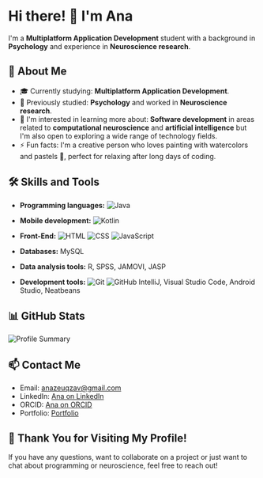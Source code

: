 # Hi there! 👋 I'm Ana

I'm a **Multiplatform Application Development** student with a background in **Psychology** and experience in **Neuroscience research**.

## 🚀 About Me

- 🎓 Currently studying: **Multiplatform Application Development**.
- 🧠 Previously studied: **Psychology** and worked in **Neuroscience research**.
- 🌱 I'm interested in learning more about: **Software development** in areas related to **computational neuroscience** and **artificial intelligence** but I'm also open to exploring a wide range of technology fields.
- ⚡ Fun facts: I'm a creative person who loves painting with watercolors and pastels 🎨, perfect for relaxing after long days of coding.

## 🛠️ Skills and Tools

- **Programming languages:** ![Java](https://img.shields.io/badge/Java-%23F7DF1E?style=flat-square&logo=java&logoColor=black)
- **Mobile development:** ![Kotlin](https://img.shields.io/badge/Kotlin-%230095D5?style=flat-square&logo=kotlin&logoColor=white)

- **Front-End:** ![HTML](https://img.shields.io/badge/HTML-%23E34F26?style=flat-square&logo=html5&logoColor=white) ![CSS](https://img.shields.io/badge/CSS-%231572B6?style=flat-square&logo=css3&logoColor=white) ![JavaScript](https://img.shields.io/badge/JavaScript-%23F7DF1E?style=flat-square&logo=javascript&logoColor=black)

- **Databases:** MySQL
- **Data analysis tools:** R, SPSS, JAMOVI, JASP
- **Development tools:** ![Git](https://img.shields.io/badge/Git-%23F05032?style=flat-square&logo=git&logoColor=white) ![GitHub](https://img.shields.io/badge/GitHub-%23121011?style=flat-square&logo=github&logoColor=white) IntelliJ, Visual Studio Code, Android Studio, Neatbeans

## 📊 GitHub Stats

![Profile Summary](https://github-profile-summary-cards.vercel.app/api/cards/profile-details?username=anazeuqzav&theme=dracula)


## 📫 Contact Me

- Email: [anazeuqzav@gmail.com](mailto:anazeuqzav@gmail.com)
- LinkedIn: [Ana on LinkedIn](https://www.linkedin.com/in/ana-v%C3%A1zquez-de-%C3%A1gredos/)
- ORCID: [Ana on ORCID](https://orcid.org/0000-0002-4953-3161)
- Portfolio: [Portfolio](https://anazeuqzav.github.io/portfolio/)


## 🎉 Thank You for Visiting My Profile!

If you have any questions, want to collaborate on a project or just want to chat about programming or neuroscience, feel free to reach out!
